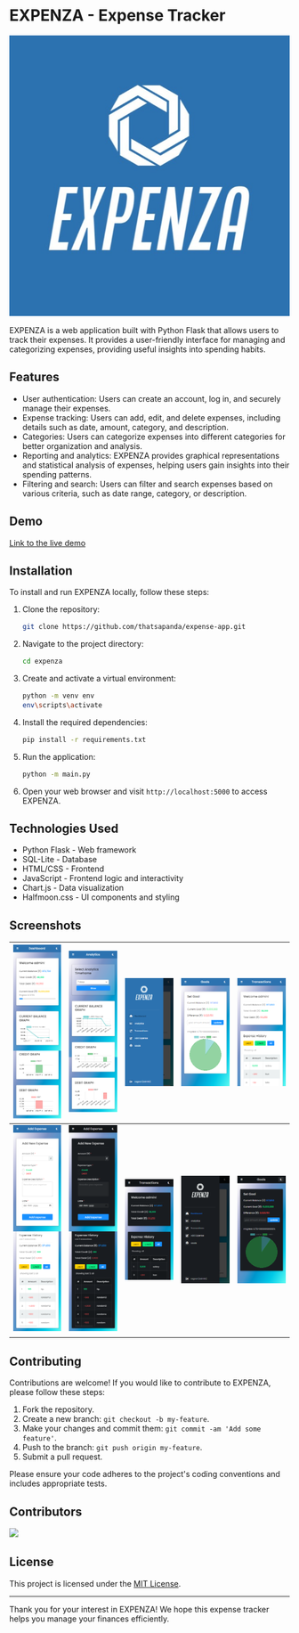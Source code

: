 # EXPENZA - Expense Tracker

![EXPENZA Logo](./website/static/logo/logo_login.jpg)

EXPENZA is a web application built with Python Flask that allows users to track their expenses. It provides a user-friendly interface for managing and categorizing expenses, providing useful insights into spending habits.

## Features

- User authentication: Users can create an account, log in, and securely manage their expenses.
- Expense tracking: Users can add, edit, and delete expenses, including details such as date, amount, category, and description.
- Categories: Users can categorize expenses into different categories for better organization and analysis.
- Reporting and analytics: EXPENZA provides graphical representations and statistical analysis of expenses, helping users gain insights into their spending patterns.
- Filtering and search: Users can filter and search expenses based on various criteria, such as date range, category, or description.

## Demo

[Link to the live demo](https://example.com/)

## Installation

To install and run EXPENZA locally, follow these steps:

1. Clone the repository:

   ```bash
   git clone https://github.com/thatsapanda/expense-app.git
   ```

2. Navigate to the project directory:

   ```bash
   cd expenza
   ```

3. Create and activate a virtual environment:

   ```bash
   python -m venv env
   env\scripts\activate
   ```

4. Install the required dependencies:

   ```bash
   pip install -r requirements.txt
   ```

5. Run the application:

   ```bash
   python -m main.py
   ```

6. Open your web browser and visit `http://localhost:5000` to access EXPENZA.

## Technologies Used

- Python Flask - Web framework
- SQL-Lite - Database
- HTML/CSS - Frontend
- JavaScript - Frontend logic and interactivity
- Chart.js - Data visualization
- Halfmoon.css - UI components and styling

## Screenshots

| ![](./readme-assets/Dashboard-EXPENZA.png)  | ![](./readme-assets/Analytics-EXPENZA.png)  | ![](./readme-assets/Dashboard-sidebar-EXPENZA.png)  | ![](./readme-assets/My-Goals-EXPENZA.png)  | ![](./readme-assets/My-Transactions-EXPENZA.png)  |
|---|---|---|---|---|
| ![](./readme-assets/Add-Expense-EXPENZA.png)  | ![](./readme-assets/dark-Add-Expense-EXPENZA.png)  | ![](./readme-assets/dark-My-Transactions-EXPENZA.png)   | ![](./readme-assets/dark-Dashboard-EXPENZA.png)  | ![](./readme-assets/dark-My-Goals-EXPENZA.png)  |

## Contributing

Contributions are welcome! If you would like to contribute to EXPENZA, please follow these steps:

1. Fork the repository.
2. Create a new branch: `git checkout -b my-feature`.
3. Make your changes and commit them: `git commit -am 'Add some feature'`.
4. Push to the branch: `git push origin my-feature`.
5. Submit a pull request.

Please ensure your code adheres to the project's coding conventions and includes appropriate tests.

## Contributors
<a href="https://github.com/vivekkushalch/expense-app/graphs/contributors">
  <img src="https://contrib.rocks/image?repo=vivekkushalch/expense-app" />
</a>

## License

This project is licensed under the [MIT License](https://opensource.org/licenses/MIT).

---

Thank you for your interest in EXPENZA! We hope this expense tracker helps you manage your finances efficiently.
